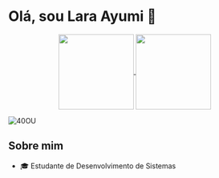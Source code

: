 # Olá, sou Lara Ayumi 👋
<p align="center">
  <a href="https://github.com/anuraghazra/github-readme-stats">
  <img height=150 align="center" src="https://github-readme-stats.vercel.app/api?username=ayumilh&show_icons=true&theme=dracula" />
</a>
<a href="https://github.com/anuraghazra/convoychat">
  <img height=150 align="center" src="https://github-readme-stats.vercel.app/api/top-langs/?username=anuraghazra&layout=compact&theme=dracula" />
</a>
</p>


  ![40OU](https://github.com/ayumilh/ayumilh/assets/83134763/c4452090-a1d5-45a6-9401-839edb9c0fec)
## Sobre mim
  - :mortar_board: Estudante de Desenvolvimento de Sistemas
